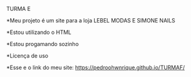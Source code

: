 TURMA E

*Meu projeto é um site para a loja LEBEL MODAS E SIMONE NAILS

*Estou utilizando o HTML

*Estou progamando sozinho

*Licença de uso

*Esse e o link do meu site: https://pedroohwnrique.github.io/TURMAF/



